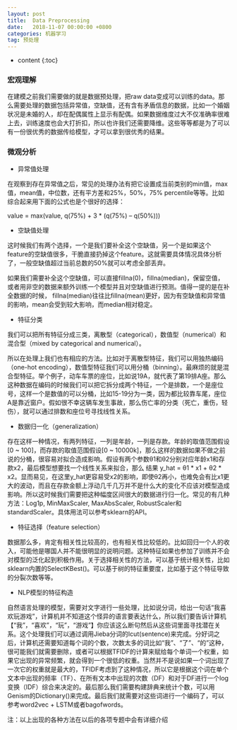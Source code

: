 ```yaml
---
layout: post
title:  Data Preprocessing
date:   2018-11-07 00:00:00 +0800
categories: 机器学习
tag: 预处理
---
```


* content
{:toc}


### 宏观理解
在建模之前我们需要做的就是数据预处理，把raw data变成可以训练的data。那么需要处理的数据包括异常值，空缺值，还有含有矛盾信息的数据，比如一个婚姻状况是未婚的人，却在配偶属性上显示有配偶。如果数据维度过大不仅准确率很难上去，训练速度也会大打折扣，所以也许我们还需要降维。这些等等都是为了可以有一份很优秀的数据传给模型，才可以拿到很优秀的结果。

### 微观分析

- 异常值处理

在观察到存在异常值之后，常见的处理办法有把它设置成当前类别的min值，max值，mean值，中位数，还有平方差和25%，50%，75% percentile等等。比如综合起来用下面的公式也是个很好的选择：

value = max(value, q(75%) + 3 * (q(75%) – q(50%)))

- 空缺值处理

这时候我们有两个选择，一个是我们要补全这个空缺值，另一个是如果这个feature的空缺值很多，干脆直接扔掉这个feature。这就需要具体情况具体分析了，一般空缺值超过当前总数的50%就可以考虑全部丢弃。

如果我们需要补全这个空缺值，可以直接fillna(0)，fillna(median)，保留空值，或者用非空的数据来额外训练一个模型并且对空缺值进行预测。值得一提的是在补全数据的时候， fillna(median)往往比fillna(mean)更好，因为有空缺值和异常值的影响，mean会受到较大影响，而median相对稳定。

- 特征分类

我们可以把所有特征分成三类，离散型（categorical），数值型（numerical）和混合型（mixed by categorical and numerical）。

所以在处理上我们也有相应的方法。比如对于离散型特征，我们可以用独热编码（one-hot encoding），数值型特征我们可以用分桶（binning）。最麻烦的就是混合型特征。举个例子，动车车票的座位，比如说19A，就代表了第19排A座。那么这种数据在编码的时候我们可以把它拆分成两个特征，一个是排数，一个是座位号，这样一个是数值的可以分桶，比如15-19分为一类，因为都比较靠车尾，座位A是靠近窗户。假如很不幸这辆车发生事故，那么伤亡率的分类（死亡，重伤，轻伤），就可以通过排数和座位号寻找线性关系。

- 数据归一化（generalization）

存在这样一种情况，有两列特征，一列是年龄，一列是存款。年龄的取值范围假设[0 ~ 100]，而存款的取值范围假设[0 ~ 10000k]，那么这样的数据如果不做之前说的分桶，很容易对拟合造成影响。假设有两个参数θ1和θ2分别对应年龄x1和存款x2，最后模型想要找一个线性关系来拟合，那么 结果 y_hat = θ1 * x1 + θ2 * x2。显而易见，在这里y_hat更容易受x2的影响，即使θ2再小，也难免会有比x1更大的波动，而且在存款金额上浮动几千几万并不是什么大的变化不应该对模型造成影响。所以这时候我们需要把这种幅度区间很大的数据进行归一化。常见的有几种方法：Log1p, MinMaxScaler, MaxAbsScaler, RobustScaler和standardScaler。具体用法可以参考sklearn的API。

- 特征选择（feature selection）

数据那么多，肯定有相关性比较高的，也有相关性比较低的。比如回归一个人的收入，可能他是哪国人并不能很明显的说明问题。这种特征如果也参加了训练并不会对模型的泛化起到积极作用。关于选择相关性的方法，可以基于统计相关性，比如sklearn内置的SelectKBest()。可以基于树的特征重要度，比如基于这个特征导致的分裂次数等等。

- NLP模型的特征构造

自然语言处理的模型，需要对文字进行一些处理，比如说分词，给出一句话“我喜欢玩游戏”，计算机并不知道这个怪异的语言要表达什么，所以我们要告诉计算机【“我”，“喜欢”，“玩”，“游戏”】你应该这么断句然后从这些词里面寻找潜在关系。这个处理我们可以通过调用Jieba分词的Icut(sentence)来完成。分好词之后，计算机还需要知道每个词的个数，次数太多的词比如“我”、“了”、“的”这种，很可能我们就需要删除，或者可以根据TFIDF的计算来赋给每个单词一个权重，如果它出现的异常频繁，就会得到一个很低的权重。当然并不是说如果一个词出现了一次它的权重就是最大的，TFIDF考虑到了这种情况，所以它是根据这个词在单个文本中出现的频率（TF）、在所有文本中出现的次数（DF）和对于DF进行一个log变换（IDF）综合来决定的。最后那么我们需要构建辞典来统计个数，可以用Genism的Dictionary()来完成。最后我们就需要对这些词进行一个编码了，可以参考word2vec + LSTM或者bagofwords。

注：以上出现的各种方法在以后的各项专题中会有详细介绍
